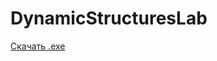 # DynamicStructuresLab

[Скачать .exe](https://github.com/ItsKil0byte/DynamicStructuresLab/releases/tag/1.0)
